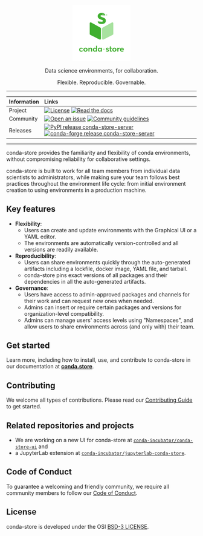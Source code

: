 <div align="center">
  <img src="./docusaurus-docs/community/images/logos/conda-store-logo-vertical-lockup.svg" alt="conda-store logo" width="30%">
  <p>
  Data science environments, for collaboration.

Flexible. Reproducible. Governable.

  </p>
</div>

---

| Information | Links|
| :---------- | :-----|
| Project | [![License](https://img.shields.io/badge/License-BSD%203--Clause-gray.svg?colorA=2b2d42&colorB=206532&style=flat.svg)](https://opensource.org/licenses/BSD-3-Clause) [![Read the docs](https://img.shields.io/badge/%F0%9F%93%96%20Read-the%20docs-gray.svg?colorA=2b2d42&colorB=206532&style=flat.svg)](https://conda.store)|
|Community | [![Open an issue](https://img.shields.io/badge/%F0%9F%93%9D%20Open-an%20issue-gray.svg?colorA=2b2d42&colorB=206532&style=flat.svg)](https://github.com/conda-incubator/conda-store/issues/new/choose) [![Community guidelines](https://img.shields.io/badge/🤝%20Community-guidelines-gray.svg?colorA=2b2d42&colorB=206532&style=flat.svg)](https://conda.store/community/introduction)|
|Releases | [![PyPI release conda-store-server](https://img.shields.io/pypi/v/conda-store-server?label=pypi%20conda-store-server)](https://badge.fury.io/py/conda-store-server) [![conda-forge release conda-store-server](https://img.shields.io/conda/vn/conda-forge/conda-store-server?label=conda-forge%20conda-store-server)]((https://anaconda.org/conda-forge/conda-store-server)) |

---

conda-store provides the familiarity and flexibility of conda environments, without compromising reliability for
collaborative settings.

conda-store is built to work for all team members from individual data scientists to administrators,
while making sure your team follows best practices throughout the environment life cycle:
from initial environment creation to using environments in a production machine.

## Key features

- **Flexibility**:
  - Users can create and update environments with the Graphical UI or a YAML editor.
  - The environments are automatically version-controlled and all versions are readily available.
- **Reproducibility**:
  - Users can share environments quickly through the auto-generated artifacts including a lockfile, docker image, YAML file, and tarball.
  - conda-store pins exact versions of all packages and their dependencies in all the auto-generated artifacts.
- **Governance**:
  - Users have access to admin-approved packages and channels for their work and can request new ones when needed.
  - Admins can insert or require certain packages and versions for organization-level compatibility.
  - Admins can manage users' access levels using "Namespaces", and allow users to share environments across (and only with) their team.

## Get started

Learn more, including how to install, use, and contribute to conda-store in our documentation at [**conda.store**](https://conda.store/).

## Contributing

We welcome all types of contributions. Please read our [Contributing Guide](https://conda.store/community/contribute/) to get started.

## Related repositories and projects

- We are working on a new UI for conda-store at [`conda-incubator/conda-store-ui`](https://github.com/conda-incubator/conda-store-ui) and
- a JupyterLab extension at [`conda-incubator/jupyterlab-conda-store`](https://github.com/conda-incubator/jupyterlab-conda-store).

## Code of Conduct

To guarantee a welcoming and friendly community, we require all community members to follow our [Code of Conduct](https://github.com/conda-incubator/governance/blob/main/CODE_OF_CONDUCT.md).

## License

conda-store is developed under the OSI [BSD-3 LICENSE](./LICENSE).

